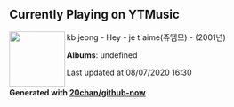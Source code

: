 ## Currently Playing on YTMusic

[<img align="left" width="100" src="https://i.ytimg.com/vi/Qqg1BciIo-Y/sddefault.jpg?sqp=-oaymwEWCJADEOEBIAQqCghqEJQEGHgg6AJIWg&rs">](https://music.youtube.com/channel/UCknc_tSdD2F85ylqf4m-m_Q)

kb jeong - Hey - je t`aime(쥬뗌므) - (2001년)

**Albums**: undefined

Last updated at 08/07/2020 16:30

#### Generated with [20chan/github-now](https://github.com/20chan/github-now)


<!--
**20chan/20chan** is a ✨ _special_ ✨ repository because its `README.md` (this file) appears on your GitHub profile.

Here are some ideas to get you started:

- 🔭 I’m currently working on ...
- 🌱 I’m currently learning ...
- 👯 I’m looking to collaborate on ...
- 🤔 I’m looking for help with ...
- 💬 Ask me about ...
- 📫 How to reach me: ...
- 😄 Pronouns: ...
- ⚡ Fun fact: ...
-->
